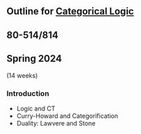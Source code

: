 ## Outline for [Categorical Logic](/catlog/)
## 80-514/814
## Spring 2024

(14 weeks) 

### Introduction
- Logic and CT
- Curry-Howard and Categorification
- Duality: Lawvere and Stone
<!-- - Higher logic and Higher algebra

### Review of Category Theory (week 1)
- categories, functors, natural transformations
- representables, presheaves, Yoneda's lemma
- limits and colimits
- adjoints and monads
  
### Algebraic Theories (weeks 2-3)
- Equational theories and varieties of algebras
- Classifying category and universal model
- The representation theorem
- Lawvere duality
- Summary of functorial semantics for algebraic theories
- Completeness
- Topics: 
  	- Proof of duality in Lawvere, Adamek, Risicky
  	- Examples: commutative rings, distributive lattices, semilattices
	- Gabriel-Ulmer duality

### Propositional Logic (weeks 4-5)
- Sketch of classical propositional logic: 
		syntax, deduction, valuations, soundness and completeness
- Boolean algebra, completeness of alegbraic logic
- Stone's representation theorem
- Stone duality
- Summary of functorial semantics for propositional logic
- Kripke semantics is presheaves on a poset
    - Sub(1) in presheaves is a Heyting algebra
   	- Yoneda preserves products and exponentials
   	- Completeness theorem for propositional logics
- Topics: 
    - Duality for dLat and Pos
    - Frames, locales, spaces
   	- S4 modal logic and topological models
    - Bi-Heyting logic and presheaf models
    
 ### First-Order Logic (week 6-7)
- Hyperdoctrines
- Adding the quantifiers: syntax, deduction
- Lex/Regular/Heyting categories
- Summary of functorial semantics for first-order logic
- Topics: 
    - Kripke semantics
    - Completeness for intuitionistic first-order logic

### The lambda-calculus (weeks 8-9)
- Curry-Howard: proof theory of IPC gives the lambda-calculus
- Lambda theories and their models in CCCs
- Classifying category, functorial semantics
- Kripke models: on a poset, on a CCC
- Completeness: Yoneda preserves exponentials, completeness in presheaves
- Topics: 
    - Topological models, spaces and local homeomorphisms.
    - H-Sets, Sheaves, ...
    - Domain-theoretic model of the untyped lambda-calculus
    - Monoidal closed categories and a type theory for linear logic
 
### Type theory (weeks 10-11)
- Dependent types, Sigma, Pi, and Equality types, examples
- Locally cartesian closed categories
    - Presheaves
    - Local homeomorphisms
    - H-sets
- Topics: 
     - Equilogical spaces
     - Completeness in LCCCs, Kripke, Topological
     - Coherence, Natural models
     - W-types: Endofunctors, initial algebras, final coalgebras
     - Coinduction
     - Identity types
     - Universes: Prop, Set, Type, ...
     - Impredicativity, realizability models
     - Homotopy type theory
  
### Student presentations (weeks 12-14)
- 2 presentations/class meeting
- leaves 1 weeks for further topics and overruns
 -->
